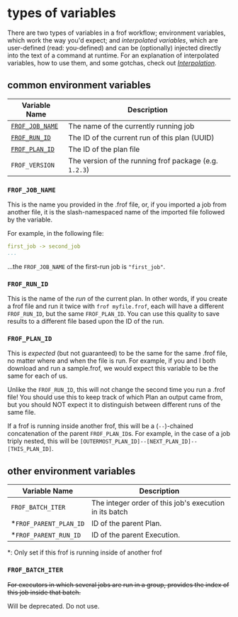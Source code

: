 # types of variables

There are two types of variables in a frof workflow; environment variables, which work the way you'd expect; and _interpolated variables_, which are user-defined (read: you-defined) and can be (optionally) injected directly into the text of a command at runtime. For an explanation of interpolated variables, how to use them, and some gotchas, check out _[Interpolation](Interpolation.md)_.

## common environment variables

| Variable Name                     | Description                                            |
| --------------------------------- | ------------------------------------------------------ |
| [`FROF_JOB_NAME`](#FROF_JOB_NAME) | The name of the currently running job                  |
| [`FROF_RUN_ID`](#FROF_RUN_ID)     | The ID of the current run of this plan (UUID)          |
| [`FROF_PLAN_ID`](#FROF_PLAN_ID)   | The ID of the plan file                                |
| `FROF_VERSION`                    | The version of the running frof package (e.g. `1.2.3`) |

### `FROF_JOB_NAME`

This is the name you provided in the .frof file, or, if you imported a job from another file, it is the slash-namespaced name of the imported file followed by the variable.

For example, in the following file:

```yml
first_job -> second_job
...
```

...the `FROF_JOB_NAME` of the first-run job is `"first_job"`.

### `FROF_RUN_ID`

This is the name of the _run_ of the current plan. In other words, if you create a frof file and run it twice with `frof myfile.frof`, each will have a different `FROF_RUN_ID`, but the same `FROF_PLAN_ID`. You can use this quality to save results to a different file based upon the ID of the run.

### `FROF_PLAN_ID`

This is _expected_ (but not guaranteed) to be the same for the same .frof file, no matter where and when the file is run. For example, if you and I both download and run a sample.frof, we would expect this variable to be the same for each of us.

Unlike the `FROF_RUN_ID`, this will not change the second time you run a .frof file! You should use this to keep track of which Plan an output came from, but you should NOT expect it to distinguish between different runs of the same file.

If a frof is running inside another frof, this will be a (`--`)-chained concatenation of the parent `FROF_PLAN_ID`s. For example, in the case of a job triply nested, this will be `[OUTERMOST_PLAN_ID]--[NEXT_PLAN_ID]--[THIS_PLAN_ID]`.

## other environment variables

| Variable Name          | Description                                            |
| ---------------------- | ------------------------------------------------------ |
| `FROF_BATCH_ITER`      | The integer order of this job's execution in its batch |
| *`FROF_PARENT_PLAN_ID` | ID of the parent Plan.                                 |
| *`FROF_PARENT_RUN_ID`  | ID of the parent Execution.                            |

*: Only set if this frof is running inside of another frof

### `FROF_BATCH_ITER`

~~For executors in which several jobs are run in a group, provides the index of this job inside that batch.~~

Will be deprecated. Do not use.
